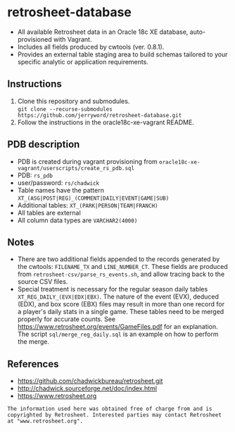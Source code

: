 # retrosheet-database
* All available Retrosheet data in an Oracle 18c XE database, auto-provisioned with Vagrant.  
* Includes all fields produced by cwtools (ver. 0.8.1).  
* Provides an external table staging area to build schemas tailored to your specific analytic or application requirements.  
## Instructions
1. Clone this repository and submodules.  
`git clone --recurse-submodules https://github.com/jerryword/retrosheet-database.git`  
2. Follow the instructions in the oracle18c-xe-vagrant README.
## PDB description
* PDB is created during vagrant provisioning from `oracle18c-xe-vagrant/userscripts/create_rs_pdb.sql`  
* PDB: `rs_pdb`
* user/password: `rs/chadwick`
* Table names have the pattern `XT_(ASG|POST|REG)_(COMMENT|DAILY|EVENT|GAME|SUB)`
* Additional tables: `XT_(PARK|PERSON|TEAM|FRANCH)`
* All tables are external
* All column data types are `VARCHAR2(4000)`  
## Notes
* There are two additional fields appended to the records generated by the cwtools: `FILENAME_TX` and `LINE_NUMBER_CT`. These fields are produced from `retrosheet-csv/parse_rs_events.sh`, and allow tracing back to the source CSV files.
* Special treatment is necessary for the regular season daily tables `XT_REG_DAILY_(EVX|EDX|EBX)`. The nature of the event (EVX), deduced (EDX), and box score (EBX) files may result in more than one record for a player's daily stats in a single game. These tables need to be merged properly for accurate counts. See https://www.retrosheet.org/events/GameFiles.pdf for an explanation. The script `sql/merge_reg_daily.sql` is an example on how to perform the merge.
## References
* https://github.com/chadwickbureau/retrosheet.git  
* http://chadwick.sourceforge.net/doc/index.html  
* https://www.retrosheet.org  

`The information used here was obtained free of charge from and is copyrighted by Retrosheet. Interested parties may contact Retrosheet at "www.retrosheet.org".`
